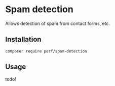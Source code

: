 Spam detection
==============

Allows detection of spam from contact forms, etc.

## Installation

```shell script
composer require perf/spam-detection
```

## Usage

todo!
